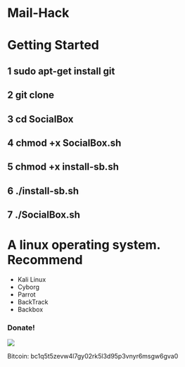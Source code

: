 # Mail-Hack #
# Getting Started #

## 1 sudo apt-get install git ##
## 2 git clone ## 
## 3 cd SocialBox ##
## 4 chmod +x SocialBox.sh ##
## 5 chmod +x install-sb.sh ##
## 6 ./install-sb.sh ##
## 7 ./SocialBox.sh ##

# A linux operating system. Recommend #
- Kali Linux 
- Cyborg
- Parrot 
- BackTrack 
- Backbox

### Donate! ###

![](https://image.ibb.co/i4ES3U/bc.png)

Bitcoin: bc1q5t5zevw4l7gy02rk5l3d95p3vnyr6msgw6gva0
